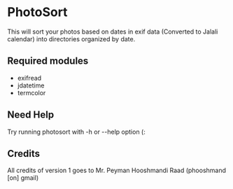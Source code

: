 # PhotoSort
This will sort your photos based on dates in exif data (Converted to Jalali calendar) into directories organized by date.
## Required modules
- exifread
- jdatetime
- termcolor

## Need Help
Try running photosort with -h or --help option (:

## Credits
All credits of version 1 goes to Mr. Peyman Hooshmandi Raad (phooshmand [on] gmail)
